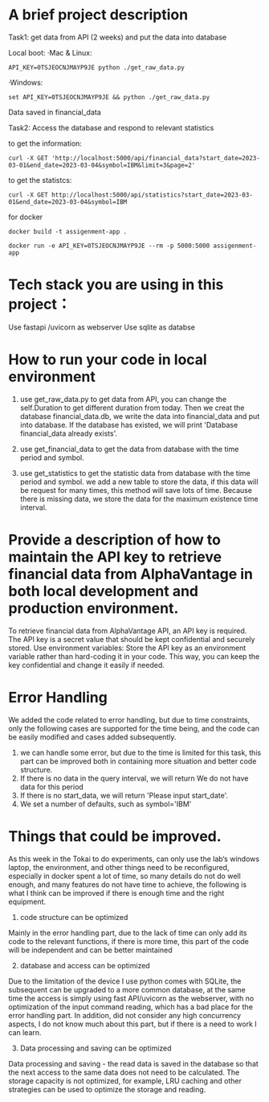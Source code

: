 # A brief project description
Task1: get data from API (2 weeks) and put the data into database

Local boot:
·Mac & Linux: 
```
API_KEY=0TSJEOCNJMAYP9JE python ./get_raw_data.py
```
·Windows: 
```
set API_KEY=0TSJEOCNJMAYP9JE && python ./get_raw_data.py
```
Data saved in financial_data

Task2: Access the database and respond to relevant statistics

to get the information:
```
curl -X GET 'http://localhost:5000/api/financial_data?start_date=2023-03-01&end_date=2023-03-04&symbol=IBM&limit=3&page=2'
```

to get the statistcs:
```
curl -X GET http://localhost:5000/api/statistics?start_date=2023-03-01&end_date=2023-03-04&symbol=IBM

```

for docker
```
docker build -t assigenment-app .
```
```
docker run -e API_KEY=0TSJEOCNJMAYP9JE --rm -p 5000:5000 assigenment-app
```

# Tech stack you are using in this project：

 Use fastapi /uvicorn as webserver
 Use sqlite as databse


# How to run your code in local environment

1. use get_raw_data.py to get data from API, you can change the self.Duration to get different duration from today. Then we creat the database financial_data.db, we write the data into financial_data and put into database. If the database has existed, we will print 'Database financial_data already exists'.

2. use get_financial_data to get the data from database with the time period and symbol.

3. use get_statistics to get the statistic data from database with the time period and symbol.
we add a new table to store the data, if this data will be request for many times, this method will 
save lots of time. Because there is missing data, we store the data for the maximum existence time interval.

# Provide a description of how to maintain the API key to retrieve financial data from AlphaVantage in both local development and production environment.

To retrieve financial data from AlphaVantage API, an API key is required. The API key is a secret value that should be kept confidential and securely stored. 
Use environment variables: Store the API key as an environment variable rather than hard-coding it in your code. This way, you can keep the key confidential and change it easily if needed.


 # Error Handling
 We added the code related to error handling, but due to time constraints, only the following cases are supported for the time being, and the code can be easily modified and cases added subsequently.
 1. we can handle some error, but due to the time is limited for this task, this part can be improved both in containing more situation and better code structure.
 2. If there is no data in the query interval, we will return We do not have data for this period
 3. If there is no start_data, we will return 'Please input start_date'.
 4. We set a number of defaults, such as symbol='IBM'

 # Things that could be improved.
As this week in the Tokai to do experiments, can only use the lab‘s windows laptop, the environment, and other things need to be reconfigured, especially in docker spent a lot of time, so many details do not do well enough, and many features do not have time to achieve, the following is what I think can be improved if there is enough time and the right equipment. 

1. code structure can be optimized

Mainly in the error handling part, due to the lack of time can only add its code to the relevant functions, if there is more time, this part of the code will be independent and can be better maintained

2. database and access can be optimized

Due to the limitation of the device I use python comes with SQLite, the subsequent can be upgraded to a more common database, at the same time the access is simply using fast API/uvicorn as the webserver, with no optimization of the input command reading, which has a bad place for the error handling part. In addition, did not consider any high concurrency aspects, I do not know much about this part, but if there is a need to work I can learn.

3. Data processing and saving can be optimized

Data processing and saving - the read data is saved in the database so that the next access to the same data does not need to be calculated. The storage capacity is not optimized, for example, LRU caching and other strategies can be used to optimize the storage and reading.

